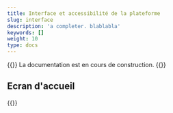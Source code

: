 ```yaml
---
title: Interface et accessibilité de la plateforme
slug: interface
description: 'a completer. blablabla'
keywords: []
weight: 10
type: docs
---
```


{{<alert color="info">}}
La documentation est en cours de construction.
{{</alert>}}


## Ecran d'accueil

{{<insertImage image="ecran_accueil.png" class="bord img_full">}}